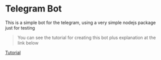 # Telegram Bot

This is a simple bot for the telegram, using a very simple nodejs package just for testing

> You can see the tutorial for creating this bot plus explanation at the link below

[Tutorial](https://medium.com/matheus-rossi/telegram-bot-com-nodejs-9e107153046b)
